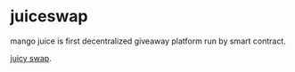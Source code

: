 # juiceswap
mango juice is first decentralized giveaway platform run by smart contract. 

 [juicy swap](https://app.juicyswap.xyz/).
